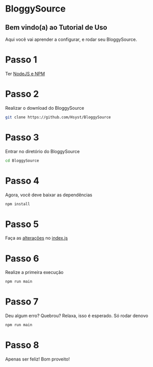# BloggySource
## Bem vindo(a) ao Tutorial de Uso

Aqui você vai aprender a configurar, e rodar seu BloggySource.


# Passo 1
Ter [NodeJS e NPM](https://nodejs.org/en/download)

# Passo 2
Realizar o download do BloggySource

```bash
git clone https://github.com/Hsyst/BloggySource
```

# Passo 3
Entrar no diretório do BloggySource

```bash
cd BloggySource
```

# Passo 4
Agora, você deve baixar as dependências

```bash
npm install
```

# Passo 5
Faça as [alterações](https://github.com/op3ny/BloggySource/tree/main#possiveis-altera%C3%A7%C3%B5es-no-c%C3%B3digo) no [index.js](https://github.com/op3ny/BloggySource/blob/main/index.js)

# Passo 6
Realize a primeira execução

```bash
npm run main
```

# Passo 7
Deu algum erro? Quebrou? Relaxa, isso é esperado. Só rodar denovo

```bash
npm run main
```

# Passo 8
Apenas ser feliz! Bom proveito!
